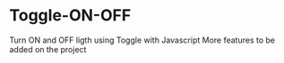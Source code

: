 # Toggle-ON-OFF
Turn ON and OFF ligth using Toggle with Javascript
More features to be added on the project
